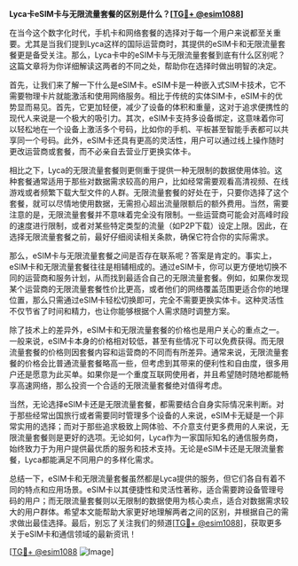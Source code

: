 **Lyca卡eSIM卡与无限流量套餐的区别是什么？[[TG💪+ @esim1088](https://t.me/s/esim1088)]**

在当今这个数字化时代，手机卡和网络套餐的选择对于每一个用户来说都至关重要。尤其是当我们提到Lyca这样的国际运营商时，其提供的eSIM卡和无限流量套餐更是备受关注。那么，Lyca卡中的eSIM卡与无限流量套餐到底有什么区别呢？这篇文章将为你详细解读这两者的不同之处，帮助你在选择时做出明智的决定。

首先，让我们来了解一下什么是eSIM卡。eSIM卡是一种嵌入式SIM卡技术，它不需要物理卡片就能激活和使用网络服务。相比于传统的实体SIM卡，eSIM卡的优势显而易见。首先，它更加轻便，减少了设备的体积和重量，这对于追求便携性的现代人来说是一个极大的吸引力。其次，eSIM卡支持多设备绑定，这意味着你可以轻松地在一个设备上激活多个号码，比如你的手机、平板甚至智能手表都可以共享同一个号码。此外，eSIM卡还具有更高的灵活性，用户可以通过线上操作随时更改运营商或套餐，而不必亲自去营业厅更换实体卡。

相比之下，Lyca的无限流量套餐则更侧重于提供一种无限制的数据使用体验。这种套餐通常适用于那些对数据需求较高的用户，比如经常需要观看高清视频、在线游戏或者频繁下载大型文件的人群。无限流量套餐的好处在于，只要你选择了这个套餐，就可以尽情地使用数据，无需担心超出流量限额后的额外费用。当然，需要注意的是，无限流量套餐并不意味着完全没有限制。一些运营商可能会对高峰时段的速度进行限制，或者对某些特定类型的流量（如P2P下载）设定上限。因此，在选择无限流量套餐之前，最好仔细阅读相关条款，确保它符合你的实际需求。

那么，eSIM卡与无限流量套餐之间是否存在联系呢？答案是肯定的。事实上，eSIM卡和无限流量套餐往往是相辅相成的。通过eSIM卡，你可以更方便地切换不同的运营商和服务计划，从而找到最适合自己的无限流量套餐。例如，如果你发现某个运营商的无限流量套餐性价比更高，或者他们的网络覆盖范围更适合你的地理位置，那么只需通过eSIM卡轻松切换即可，完全不需要更换实体卡。这种灵活性不仅节省了时间和精力，也让你能够根据个人需求随时调整方案。

除了技术上的差异外，eSIM卡和无限流量套餐的价格也是用户关心的重点之一。一般来说，eSIM卡本身的价格相对较低，甚至有些情况下可以免费获得。而无限流量套餐的价格则因套餐内容和运营商的不同而有所差异。通常来说，无限流量套餐的价格会比普通流量套餐略高一些，但考虑到其带来的便利性和自由度，很多用户还是愿意为此买单。如果你是一个重度互联网使用者，并且希望随时随地都能畅享高速网络，那么投资一个合适的无限流量套餐绝对值得考虑。

当然，无论选择eSIM卡还是无限流量套餐，都需要结合自身实际情况来判断。对于那些经常出国旅行或者需要同时管理多个设备的人来说，eSIM卡无疑是一个非常实用的选择；而对于那些追求极致上网体验、不介意支付更多费用的人来说，无限流量套餐则是更好的选项。无论如何，Lyca作为一家国际知名的通信服务商，始终致力于为用户提供最优质的服务和技术支持。无论是eSIM卡还是无限流量套餐，Lyca都能满足不同用户的多样化需求。

总结一下，eSIM卡和无限流量套餐虽然都是Lyca提供的服务，但它们各自有着不同的特点和应用场景。eSIM卡以其便捷性和灵活性著称，适合需要跨设备管理号码的用户；而无限流量套餐则以无限制的数据使用为核心卖点，适合对数据需求较大的用户群体。希望本文能帮助大家更好地理解两者之间的区别，并根据自己的需求做出最佳选择。最后，别忘了关注我们的频道[[TG💪+ @esim1088](https://t.me/s/esim1088)]，获取更多关于eSIM卡和通信领域的最新资讯！

[[TG💪+ @esim1088](https://t.me/s/esim1088) ![Image](https://i.postimg.cc/4NQfJmqS/Snipaste-2025-05-13-00-14-12.png)]